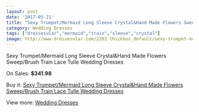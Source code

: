 ```yaml
---
layout: post
date: '2017-05-21'
title: "Sexy Trumpet/Mermaid Long Sleeve Crystal&Hand Made Flowers Sweep/Brush Train Lace Tulle Wedding Dresses"
category: Wedding Dresses
tags: ["dressesular","mermaid","train","sleeve","crystal"]
image: http://www.dressesular.com/2392-thickbox_default/sexy-trumpet-mermaid-long-sleeve-crystalhand-made-flowers-sweep-brush-train-lace-tulle-wedding-dresses.jpg
---
```

Sexy Trumpet/Mermaid Long Sleeve Crystal&Hand Made Flowers Sweep/Brush Train Lace Tulle Wedding Dresses

On Sales: **$341.98**
<a href="https://www.dressesular.com/wedding-dresses/896-sexy-trumpet-mermaid-long-sleeve-crystalhand-made-flowers-sweep-brush-train-lace-tulle-wedding-dresses.html"><amp-img layout="responsive" width="600" height="600" src="//www.dressesular.com/2392-thickbox_default/sexy-trumpet-mermaid-long-sleeve-crystalhand-made-flowers-sweep-brush-train-lace-tulle-wedding-dresses.jpg" alt="Sexy Trumpet/Mermaid Long Sleeve Crystal&Hand Made Flowers Sweep/Brush Train Lace Tulle Wedding Dresses 0" /></a>
<a href="https://www.dressesular.com/wedding-dresses/896-sexy-trumpet-mermaid-long-sleeve-crystalhand-made-flowers-sweep-brush-train-lace-tulle-wedding-dresses.html"><amp-img layout="responsive" width="600" height="600" src="//www.dressesular.com/2395-thickbox_default/sexy-trumpet-mermaid-long-sleeve-crystalhand-made-flowers-sweep-brush-train-lace-tulle-wedding-dresses.jpg" alt="Sexy Trumpet/Mermaid Long Sleeve Crystal&Hand Made Flowers Sweep/Brush Train Lace Tulle Wedding Dresses 1" /></a>
<a href="https://www.dressesular.com/wedding-dresses/896-sexy-trumpet-mermaid-long-sleeve-crystalhand-made-flowers-sweep-brush-train-lace-tulle-wedding-dresses.html"><amp-img layout="responsive" width="600" height="600" src="//www.dressesular.com/2394-thickbox_default/sexy-trumpet-mermaid-long-sleeve-crystalhand-made-flowers-sweep-brush-train-lace-tulle-wedding-dresses.jpg" alt="Sexy Trumpet/Mermaid Long Sleeve Crystal&Hand Made Flowers Sweep/Brush Train Lace Tulle Wedding Dresses 2" /></a>
<a href="https://www.dressesular.com/wedding-dresses/896-sexy-trumpet-mermaid-long-sleeve-crystalhand-made-flowers-sweep-brush-train-lace-tulle-wedding-dresses.html"><amp-img layout="responsive" width="600" height="600" src="//www.dressesular.com/2393-thickbox_default/sexy-trumpet-mermaid-long-sleeve-crystalhand-made-flowers-sweep-brush-train-lace-tulle-wedding-dresses.jpg" alt="Sexy Trumpet/Mermaid Long Sleeve Crystal&Hand Made Flowers Sweep/Brush Train Lace Tulle Wedding Dresses 3" /></a>

Buy it: [Sexy Trumpet/Mermaid Long Sleeve Crystal&Hand Made Flowers Sweep/Brush Train Lace Tulle Wedding Dresses](https://www.dressesular.com/wedding-dresses/896-sexy-trumpet-mermaid-long-sleeve-crystalhand-made-flowers-sweep-brush-train-lace-tulle-wedding-dresses.html "Sexy Trumpet/Mermaid Long Sleeve Crystal&Hand Made Flowers Sweep/Brush Train Lace Tulle Wedding Dresses")

View more: [Wedding Dresses](https://www.dressesular.com/3-wedding-dresses "Wedding Dresses")